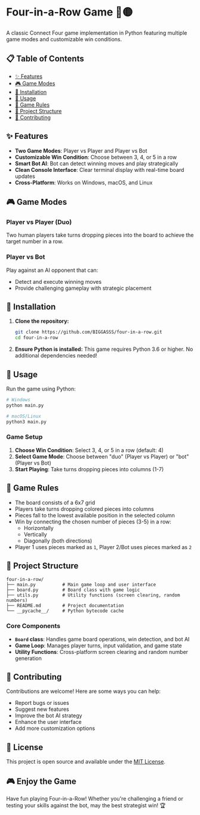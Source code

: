 # Four-in-a-Row Game 🔴🟡

A classic Connect Four game implementation in Python featuring multiple game modes and customizable win conditions.

## 📋 Table of Contents

- [✨ Features](#-features)
- [🎮 Game Modes](#-game-modes)
- [🚀 Installation](#-installation)
- [🎯 Usage](#-usage)
- [📖 Game Rules](#-game-rules)
- [📁 Project Structure](#-project-structure)
- [🤝 Contributing](#-contributing)

## ✨ Features

- **Two Game Modes**: Player vs Player and Player vs Bot
- **Customizable Win Condition**: Choose between 3, 4, or 5 in a row
- **Smart Bot AI**: Bot can detect winning moves and play strategically
- **Clean Console Interface**: Clear terminal display with real-time board updates
- **Cross-Platform**: Works on Windows, macOS, and Linux

## 🎮 Game Modes

### Player vs Player (Duo)

Two human players take turns dropping pieces into the board to achieve the target number in a row.

### Player vs Bot

Play against an AI opponent that can:

- Detect and execute winning moves
- Provide challenging gameplay with strategic placement

## 🚀 Installation

1. **Clone the repository:**

   ```bash
   git clone https://github.com/BIGGASSS/four-in-a-row.git
   cd four-in-a-row
   ```

2. **Ensure Python is installed:**
   This game requires Python 3.6 or higher. No additional dependencies needed!

## 🎯 Usage

Run the game using Python:

```bash
# Windows
python main.py

# macOS/Linux
python3 main.py
```

### Game Setup

1. **Choose Win Condition**: Select 3, 4, or 5 in a row (default: 4)
2. **Select Game Mode**: Choose between "duo" (Player vs Player) or "bot" (Player vs Bot)
3. **Start Playing**: Take turns dropping pieces into columns (1-7)

## 📖 Game Rules

- The board consists of a 6x7 grid
- Players take turns dropping colored pieces into columns
- Pieces fall to the lowest available position in the selected column
- Win by connecting the chosen number of pieces (3-5) in a row:
  - Horizontally
  - Vertically
  - Diagonally (both directions)
- Player 1 uses pieces marked as `1`, Player 2/Bot uses pieces marked as `2`

## 📁 Project Structure

```text
four-in-a-row/
├── main.py          # Main game loop and user interface
├── board.py         # Board class with game logic
├── utils.py         # Utility functions (screen clearing, random numbers)
├── README.md        # Project documentation
└── __pycache__/     # Python bytecode cache
```

### Core Components

- **`Board` class**: Handles game board operations, win detection, and bot AI
- **Game Loop**: Manages player turns, input validation, and game state
- **Utility Functions**: Cross-platform screen clearing and random number generation

## 🤝 Contributing

Contributions are welcome! Here are some ways you can help:

- Report bugs or issues
- Suggest new features
- Improve the bot AI strategy
- Enhance the user interface
- Add more customization options

## 📝 License

This project is open source and available under the [MIT License](LICENSE).

## 🎮 Enjoy the Game

Have fun playing Four-in-a-Row! Whether you're challenging a friend or testing your skills against the bot, may the best strategist win! 🏆
